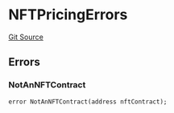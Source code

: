 # NFTPricingErrors
[Git Source](https://github.com/thrackle-io/tron/blob/ad4d24a5f2b61a5f8e2561806bd722c0cc64e81a/src/common/IErrors.sol)


## Errors
### NotAnNFTContract

```solidity
error NotAnNFTContract(address nftContract);
```


